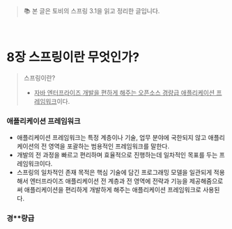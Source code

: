 > 📚 본 글은 토비의 스프링 3.1을 읽고 정리한 글입니다. 

<br>

# **8장 스프링이란 무엇인가?**
> 스프링이란? 
> * <u>자바 엔터프라이즈 개발을 편하게 해주는 오픈소스 경량급 애플리케이션 프레임워크</u>이다. 

### **애플리케이션 프레임워크**
* 애플리케이션 프레임워크는 특정 계층이나 기술, 업무 분야에 국한되지 않고 애플리케이션의 전 영역을 포괄하는 범용적인 프레임워크를 말한다. 
* 개발의 전 과정을 빠르고 편리하며 효율적으로 진행하는데 일차적인 목표를 두는 프레임워크이다. 
* 스프링의 일차적인 존재 목적은 핵심 기술에 담긴 프로그래밍 모델을 일관되게 적용해서 엔터프라이즈 애플리케이션 전 계층과 전 영역에 전략과 기능을 제공해줌으로써 애플리케이션을 편리하게 개발하게 해주는 애플리케이션 프레임워크로 사용된다. 

### 경**량급
